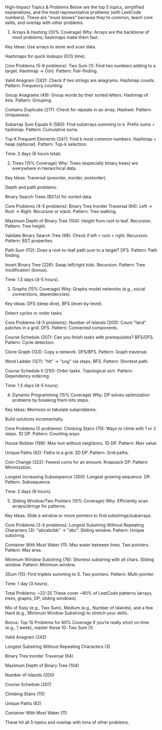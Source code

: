 High-Impact Topics & Problems
Below are the top 5 topics, simplified explanations, and the most representative problems (with LeetCode numbers). These are "must-knows" because they’re common, teach core skills, and overlap with other problems.
1. Arrays & Hashing (30% Coverage)
Why: Arrays are the backbone of most problems; hashmaps make them fast.

Key Ideas: 
Use arrays to store and scan data.

Hashmaps for quick lookups (O(1) time).

Core Problems (5-6 problems):
Two Sum (1): Find two numbers adding to a target. Hashmap → O(n).
Pattern: Pair-finding.

Valid Anagram (242): Check if two strings are anagrams. Hashmap counts.
Pattern: Frequency counting.

Group Anagrams (49): Group words by their sorted letters. Hashmap of lists.
Pattern: Grouping.

Contains Duplicate (217): Check for repeats in an array. Hashset.
Pattern: Uniqueness.

Subarray Sum Equals K (560): Find subarrays summing to k. Prefix sums + hashmap.
Pattern: Cumulative sums.

Top K Frequent Elements (347): Find k most common numbers. Hashmap + heap (optional).
Pattern: Top-k selection.

Time: 2 days (6 hours total).

2. Trees (15% Coverage)
Why: Trees (especially binary trees) are everywhere in hierarchical data.

Key Ideas: 
Traversal (preorder, inorder, postorder).

Depth and path problems.

Binary Search Trees (BSTs) for sorted data.

Core Problems (4-5 problems):
Binary Tree Inorder Traversal (94): Left → Root → Right. Recursive or stack.
Pattern: Tree walking.

Maximum Depth of Binary Tree (104): Height from root to leaf. Recursion.
Pattern: Tree height.

Validate Binary Search Tree (98): Check if left < root < right. Recursion.
Pattern: BST properties.

Path Sum (112): Does a root-to-leaf path sum to a target? DFS.
Pattern: Path finding.

Invert Binary Tree (226): Swap left/right kids. Recursion.
Pattern: Tree modification (bonus).

Time: 1.5 days (4-5 hours).

3. Graphs (15% Coverage)
Why: Graphs model networks (e.g., social connections, dependencies).

Key Ideas: 
DFS (deep dive), BFS (level-by-level).

Detect cycles or order tasks.

Core Problems (4-5 problems):
Number of Islands (200): Count "land" patches in a grid. DFS.
Pattern: Connected components.

Course Schedule (207): Can you finish tasks with prerequisites? BFS/DFS.
Pattern: Cycle detection.

Clone Graph (133): Copy a network. DFS/BFS.
Pattern: Graph traversal.

Word Ladder (127): "hit" → "cog" via steps. BFS.
Pattern: Shortest path.

Course Schedule II (210): Order tasks. Topological sort.
Pattern: Dependency ordering.

Time: 1.5 days (4-5 hours).

4. Dynamic Programming (15% Coverage)
Why: DP solves optimization problems by breaking them into steps.

Key Ideas: 
Memoize or tabulate subproblems.

Build solutions incrementally.

Core Problems (5 problems):
Climbing Stairs (70): Ways to climb with 1 or 2 steps. 1D DP.
Pattern: Counting ways.

House Robber (198): Max loot without neighbors. 1D DP.
Pattern: Max value.

Unique Paths (62): Paths in a grid. 2D DP.
Pattern: Grid paths.

Coin Change (322): Fewest coins for an amount. Knapsack DP.
Pattern: Minimization.

Longest Increasing Subsequence (300): Longest growing sequence. DP.
Pattern: Subsequence.

Time: 2 days (6 hours).

5. Sliding Window/Two Pointers (10% Coverage)
Why: Efficiently scan arrays/strings for patterns.

Key Ideas: 
Slide a window or move pointers to find substrings/subarrays.

Core Problems (3-4 problems):
Longest Substring Without Repeating Characters (3): "abcabcbb" → "abc". Sliding window.
Pattern: Unique substring.

Container With Most Water (11): Max water between lines. Two pointers.
Pattern: Max area.

Minimum Window Substring (76): Shortest substring with all chars. Sliding window.
Pattern: Minimum window.

3Sum (15): Find triplets summing to 0. Two pointers.
Pattern: Multi-pointer.

Time: 1 day (3 hours).

Total Problems: ~22-25
These cover ~80% of LeetCode patterns (arrays, trees, graphs, DP, sliding windows).

Mix of Easy (e.g., Two Sum), Medium (e.g., Number of Islands), and a few Hard (e.g., Minimum Window Substring) to stretch your skills.

Bonus: Top 10 Problems for 80% Coverage
If you’re really short on time (e.g., 1 week), master these 10:
Two Sum (1)  

Valid Anagram (242)  

Longest Substring Without Repeating Characters (3)  

Binary Tree Inorder Traversal (94)  

Maximum Depth of Binary Tree (104)  

Number of Islands (200)  

Course Schedule (207)  

Climbing Stairs (70)  

Unique Paths (62)  

Container With Most Water (11)

These hit all 5 topics and overlap with tons of other problems.

